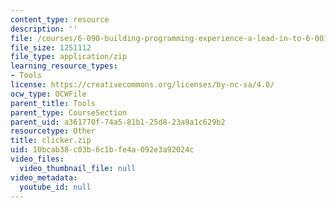 ```yaml
---
content_type: resource
description: ''
file: /courses/6-090-building-programming-experience-a-lead-in-to-6-001-january-iap-2005/10bcab38c03b6c1bfe4a092e3a92024c_clicker.zip
file_size: 1251112
file_type: application/zip
learning_resource_types:
- Tools
license: https://creativecommons.org/licenses/by-nc-sa/4.0/
ocw_type: OCWFile
parent_title: Tools
parent_type: CourseSection
parent_uid: a361770f-74a5-81b1-25d8-23a9a1c629b2
resourcetype: Other
title: clicker.zip
uid: 10bcab38-c03b-6c1b-fe4a-092e3a92024c
video_files:
  video_thumbnail_file: null
video_metadata:
  youtube_id: null
---
```

